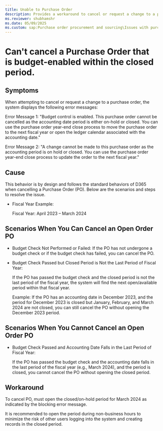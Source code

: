```yaml
---
title: Unable to Purchase Order
description: Provides a workaround to cancel or request a change to a purchase order that is budget-enabled within the closed period.
ms.reviewer: shubhamshr
ms.date: 05/09/2025
ms.custom: sap:Purchase order procurement and sourcing\Issues with purchase orderss
---
```

# Can't cancel a Purchase Order that is budget-enabled within the closed period.

## Symptoms

When attempting to cancel or request a change to a purchase order, the system displays the following error messages:

Error Message 1: "Budget control is enabled. This purchase order cannot be cancelled as the accounting date period is either on-hold or closed. You can use the purchase order year-end close process to move the purchase order to the next fiscal year or open the ledger calendar associated with the accounting date."

Error Message 2: "A change cannot be made to this purchase order as the accounting period is on hold or closed. You can use the purchase order year-end close process to update the order to the next fiscal year."

## Cause

This behavior is by design and follows the standard behaviors of D365 when cancelling a Purchase Order (PO). Below are the scenarios and steps to resolve the issue.

- Fiscal Year Example:

  Fiscal Year: April 2023 – March 2024
  
## Scenarios When You Can Cancel an Open Order PO

- Budget Check Not Performed or Failed: If the PO has not undergone a budget check or if the budget check has failed, you can cancel the PO.

- Budget Check Passed but Closed Period is Not the Last Period of Fiscal Year:

  If the PO has passed the budget check and the closed period is not the last period of the fiscal year, the system will find the next open/available period within that fiscal year.

  Example: If the PO has an accounting date in December 2023, and the period for December 2023 is closed but January, February, and March 2024 are not closed, you can still cancel the PO without opening the December 2023 period.

## Scenarios When You Cannot Cancel an Open Order PO

- Budget Check Passed and Accounting Date Falls in the Last Period of Fiscal Year:

  If the PO has passed the budget check and the accounting date falls in the last period of the fiscal year (e.g., March 2024), and the period is closed, you cannot cancel the PO without opening the closed period.

## Workaround

To cancel PO, must open the closed/on-hold period for March 2024 as indicated by the blocking error message.

It is recommended to open the period during non-business hours to minimize the risk of other users logging into the system and creating records in the closed period.
